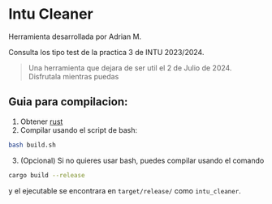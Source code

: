 # Intu Cleaner

Herramienta desarrollada por Adrian M.

Consulta los tipo test de la practica 3 de INTU 2023/2024.

> Una herramienta que dejara de ser util el 2 de Julio de 2024. Disfrutala mientras puedas

## Guia para compilacion:

1. Obtener [rust](https://www.rust-lang.org/)
2. Compilar usando el script de bash:
```bash
bash build.sh
```
3. (Opcional) Si no quieres usar bash, puedes compilar usando el comando
```bash
cargo build --release
```
y el ejecutable se encontrara en `target/release/` como `intu_cleaner`.


